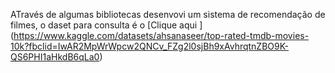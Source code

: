 ATravés de algumas bibliotecas desenvovi um sistema de recomendação de filmes, o daset para consulta é o [Clique aqui ] (https://www.kaggle.com/datasets/ahsanaseer/top-rated-tmdb-movies-10k?fbclid=IwAR2MpWrWpcw2QNCv_FZg2l0sjBh9xAvhrqtnZBO9K-QS6PHI1aHkdB6qLa0)
